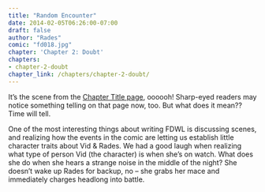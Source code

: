 ```yaml
---
title: "Random Encounter"
date: 2014-02-05T06:26:00-07:00
draft: false
author: "Rades"
comic: "fd018.jpg"
chapter: 'Chapter 2: Doubt'
chapters:
- chapter-2-doubt
chapter_link: /chapters/chapter-2-doubt/
---
```


It’s the scene from the <a href="/comic/chapter-two-doubt/">Chapter Title page</a>, oooooh! Sharp-eyed readers may notice something telling on that page now, too. But what does it mean?? Time will tell.


One of the most interesting things about writing FDWL is discussing scenes, and realizing how the events in the comic are letting us establish little character traits about Vid &amp; Rades. We had a good laugh when realizing what type of person Vid (the character) is when she’s on watch. What does she do when she hears a strange noise in the middle of the night? She doesn’t wake up Rades for backup, no – she grabs her mace and immediately charges headlong into battle. 

